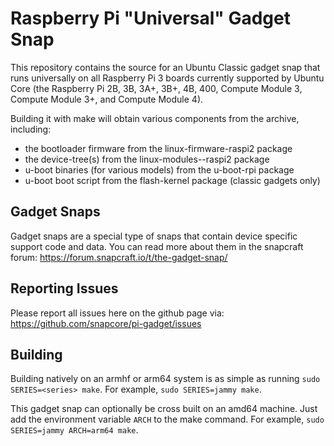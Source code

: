 # Raspberry Pi "Universal" Gadget Snap

This repository contains the source for an Ubuntu Classic gadget snap that runs
universally on all Raspberry Pi 3 boards currently supported by Ubuntu Core
(the Raspberry Pi 2B, 3B, 3A+, 3B+, 4B, 400, Compute Module 3, Compute Module
3+, and Compute Module 4).

Building it with make will obtain various components from the archive,
including:

* the bootloader firmware from the linux-firmware-raspi2 package
* the device-tree(s) from the linux-modules-<ver>-raspi2 package
* u-boot binaries (for various models) from the u-boot-rpi package
* u-boot boot script from the flash-kernel package (classic gadgets only)

## Gadget Snaps

Gadget snaps are a special type of snaps that contain device specific support
code and data. You can read more about them in the snapcraft forum:
https://forum.snapcraft.io/t/the-gadget-snap/


## Reporting Issues

Please report all issues here on the github page via:
https://github.com/snapcore/pi-gadget/issues


## Building

Building natively on an armhf or arm64 system is as simple as running
`sudo SERIES=<series> make`. For example, `sudo SERIES=jammy make`.

This gadget snap can optionally be cross built on an amd64 machine.
Just add the environment variable `ARCH` to the make command. For
example, `sudo SERIES=jammy ARCH=arm64 make`.
